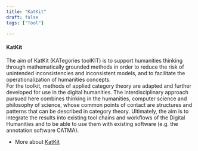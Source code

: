 ```yaml
---
title: "KatKit"
draft: false
tags: ["Tool"]

---
```


#### KatKit

The aim of KatKit (KATegories toolKIT) is to support humanities thinking through mathematically grounded methods in order to reduce the risk of unintended inconsistencies and inconsistent models, and to facilitate the operationalization of humanities concepts.  
For the toolkit, methods of applied category theory are adapted and further developed for use in the digital humanities. The interdisciplinary approach pursued here combines thinking in the humanities, computer science and philosophy of science, whose common points of contact are structures and patterns that can be described in category theory. Ultimately, the aim is to integrate the results into existing tool chains and workflows of the Digital Humanities and to be able to use them with existing software (e.g. the annotation software CATMA).

* More about [KatKit](https://fortext.github.io/katkit/)